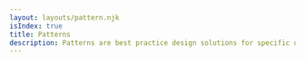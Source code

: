 ```yaml
---
layout: layouts/pattern.njk
isIndex: true
title: Patterns
description: Patterns are best practice design solutions for specific user-focused tasks and needs. They include examples of successful approaches but are flexible and don’t prescribe exact design solutions.
---
```

